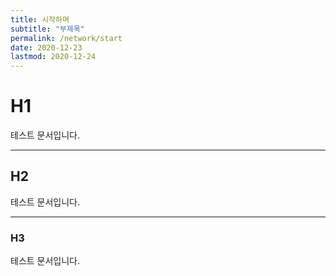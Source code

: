 ```yaml
---
title: 시작하며
subtitle: "부제목"
permalink: /network/start
date: 2020-12-23
lastmod: 2020-12-24
---
```


# H1
테스트 문서입니다.

---

## H2
테스트 문서입니다.

---

### H3
테스트 문서입니다.
